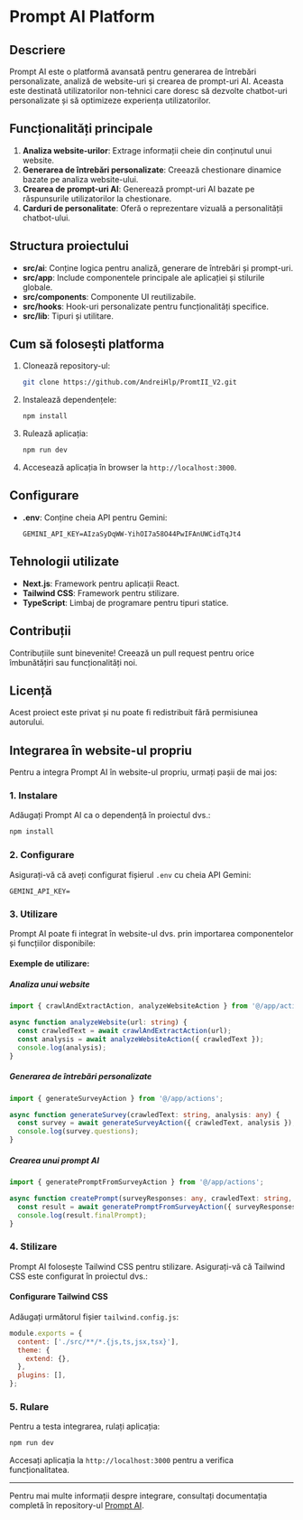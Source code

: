 # Prompt AI Platform

## Descriere
Prompt AI este o platformă avansată pentru generarea de întrebări personalizate, analiză de website-uri și crearea de prompt-uri AI. Aceasta este destinată utilizatorilor non-tehnici care doresc să dezvolte chatbot-uri personalizate și să optimizeze experiența utilizatorilor.

## Funcționalități principale
1. **Analiza website-urilor**: Extrage informații cheie din conținutul unui website.
2. **Generarea de întrebări personalizate**: Creează chestionare dinamice bazate pe analiza website-ului.
3. **Crearea de prompt-uri AI**: Generează prompt-uri AI bazate pe răspunsurile utilizatorilor la chestionare.
4. **Carduri de personalitate**: Oferă o reprezentare vizuală a personalității chatbot-ului.

## Structura proiectului
- **src/ai**: Conține logica pentru analiză, generare de întrebări și prompt-uri.
- **src/app**: Include componentele principale ale aplicației și stilurile globale.
- **src/components**: Componente UI reutilizabile.
- **src/hooks**: Hook-uri personalizate pentru funcționalități specifice.
- **src/lib**: Tipuri și utilitare.

## Cum să folosești platforma
1. Clonează repository-ul:
   ```bash
   git clone https://github.com/AndreiHlp/PromtII_V2.git
   ```
2. Instalează dependențele:
   ```bash
   npm install
   ```
3. Rulează aplicația:
   ```bash
   npm run dev
   ```
4. Accesează aplicația în browser la `http://localhost:3000`.

## Configurare
- **.env**: Conține cheia API pentru Gemini:
  ```
  GEMINI_API_KEY=AIzaSyDqWW-YihOI7a58O44PwIFAnUWCidTqJt4
  ```

## Tehnologii utilizate
- **Next.js**: Framework pentru aplicații React.
- **Tailwind CSS**: Framework pentru stilizare.
- **TypeScript**: Limbaj de programare pentru tipuri statice.

## Contribuții
Contribuțiile sunt binevenite! Creează un pull request pentru orice îmbunătățiri sau funcționalități noi.

## Licență
Acest proiect este privat și nu poate fi redistribuit fără permisiunea autorului.

## Integrarea în website-ul propriu

Pentru a integra Prompt AI în website-ul propriu, urmați pașii de mai jos:

### 1. Instalare
Adăugați Prompt AI ca o dependență în proiectul dvs.:
```bash
npm install
```

### 2. Configurare
Asigurați-vă că aveți configurat fișierul `.env` cu cheia API Gemini:
```
GEMINI_API_KEY=
```

### 3. Utilizare
Prompt AI poate fi integrat în website-ul dvs. prin importarea componentelor și funcțiilor disponibile:

#### Exemple de utilizare:

##### Analiza unui website
```typescript
import { crawlAndExtractAction, analyzeWebsiteAction } from '@/app/actions';

async function analyzeWebsite(url: string) {
  const crawledText = await crawlAndExtractAction(url);
  const analysis = await analyzeWebsiteAction({ crawledText });
  console.log(analysis);
}
```

##### Generarea de întrebări personalizate
```typescript
import { generateSurveyAction } from '@/app/actions';

async function generateSurvey(crawledText: string, analysis: any) {
  const survey = await generateSurveyAction({ crawledText, analysis });
  console.log(survey.questions);
}
```

##### Crearea unui prompt AI
```typescript
import { generatePromptFromSurveyAction } from '@/app/actions';

async function createPrompt(surveyResponses: any, crawledText: string, analysis: any) {
  const result = await generatePromptFromSurveyAction({ surveyResponses, crawledText, analysis });
  console.log(result.finalPrompt);
}
```

### 4. Stilizare
Prompt AI folosește Tailwind CSS pentru stilizare. Asigurați-vă că Tailwind CSS este configurat în proiectul dvs.:

#### Configurare Tailwind CSS
Adăugați următorul fișier `tailwind.config.js`:
```javascript
module.exports = {
  content: ['./src/**/*.{js,ts,jsx,tsx}'],
  theme: {
    extend: {},
  },
  plugins: [],
};
```

### 5. Rulare
Pentru a testa integrarea, rulați aplicația:
```bash
npm run dev
```
Accesați aplicația la `http://localhost:3000` pentru a verifica funcționalitatea.

---
Pentru mai multe informații despre integrare, consultați documentația completă în repository-ul [Prompt AI](https://github.com/AndreiHlp/PromtII_V2).

